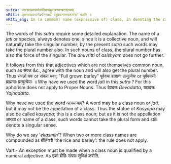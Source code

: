```yaml
---
sutra: जात्याख्यायामेकस्मिन्बहुवचनमन्यतरस्याम्
vRtti: जात्याख्यायामेकस्मिन्नर्थे बहुवचनमन्यतरस्यां भवति ॥
vRtti_eng: In (a common) name (expressive of) class, in denoting the singular, the plural is optionally employed.
---
```

The words of this _sutra_ require some detailed explanation. The name of a _jati_ or species, always denotes one, since it is a collective noun, and will naturally take the singular number; by the present _sutra_ such words may take the plural number also. In such nouns of class, the plural number has also the force of the singular. The _anuvritti_ of _asishyam_ does not go further.

It follows from this that adjectives which are not themselves common noun, such as संपन्नः &c., agree with the noun and will also get the plural number. Thus संपन्नो यवः or संपन्ना यवाः; "Full grown barley" पूर्ववया ब्राह्मणः प्रत्युत्येयः or पूर्ववयसो ब्राह्मणाः प्रत्युत्येयाः ॥ Why have we used the word _jati_ in this _sutra_ ? For this aphorism does not apply to Proper Nouns. Thus देवदत्तः _Devadatta_, यज्ञदत्तः _Yajnadatta_.

Why have we used the word आख्यायाम्? A word may be a class noun or _jati_, but it may not be the appellation of a class. Thus the statue of _Kasyapa_ may also be called _kasyapa_; this is a class noun; but as it is not the appellation आख्या or name of a class, such words cannot take the plural form and still denote a singular sense.

Why do we say '_ekasmin_'? When two or more class names are compounded as ब्रीहियवौ 'the rice and barley': the rule does not apply.

Vart:- An exception must be made when a class noun is qualified by a numeral adjective. As एको ब्रीहिः संपन्नः सुभिक्षं करोति.
